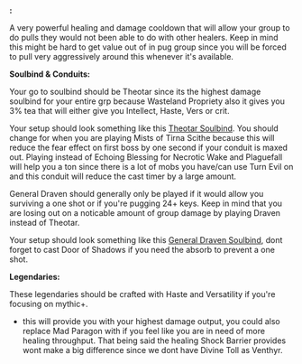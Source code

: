 **<a href="https://www.wowhead.com/spell=316958/ashen-hallow" data-wowhead="spell=316958"></a>:**

A very powerful healing and damage cooldown that will allow your group to do pulls they would not been able to do with other healers. Keep in mind this might be hard to get value out of in pug group since you will be forced to pull very aggressively around this whenever it's available.

**Soulbind & Conduits:**

Your go to soulbind should be Theotar since its the highest damage soulbind for your entire grp because Wasteland Propriety also it gives you 3% tea that will either give you Intellect, Haste, Vers or crit.

Your setup should look something like this [Theotar Soulbind](https://www.wowhead.com/soulbind-calc/venthyr/theotar-the-mad-duke/paladin/Awa-774CBS1ECBUtdAgSBTD0CCUwEAgiFStjCDUsqgg). You should change 
<a href="https://www.wowhead.com/spell=339316/echoing-blessings" data-wowhead="spell=339316"></a> for 
<a href="https://www.wowhead.com/spell=339124/pure-concentration" data-wowhead="spell=339124"></a> when you are playing Mists of Tirna Scithe because this will reduce the fear effect on first boss by one second if your conduit is maxed out. Playing <a href="https://www.wowhead.com/spell=339292/wrench-evil" data-wowhead="spell=339292"></a> instead of Echoing Blessing for Necrotic Wake and Plaguefall will help you a ton since there is a lot of mobs you have/can use Turn Evil on and this conduit will reduce the cast timer by a large amount.

General Draven should generally only be played if it would allow you surviving a one shot or if you're pugging 24+ keys. Keep in mind that you are losing out on a noticable amount of group damage by playing Draven instead of Theotar.

Your setup should look something like this [General Draven Soulbind](https://www.wowhead.com/soulbind-calc/venthyr/general-draven/paladin/Awa-b5YDBS10ChUtRAolLVwKEgUwEAolMPQKIRUrYwo), dont forget to cast Door of Shadows if you need the absorb to prevent a one shot.

**Legendaries:**

These legendaries should be crafted with Haste and Versatility if you're focusing on mythic+.

<a href="https://www.wowhead.com/spell=355447/radiant-embers" data-wowhead="spell=355447"></a> 
+ <a href="https://www.wowhead.com/spell=337594/the-mad-paragon" data-wowhead="spell=337594"></a> this will provide you with your highest damage output, you could also replace Mad Paragon with <a href="https://www.wowhead.com/spell=337825/shock-barrier" data-wowhead="spell=337825"></a> if you feel like you are in need of more healing throughput. That being said the healing Shock Barrier provides wont make a big difference since we dont have Divine Toll as Venthyr.




